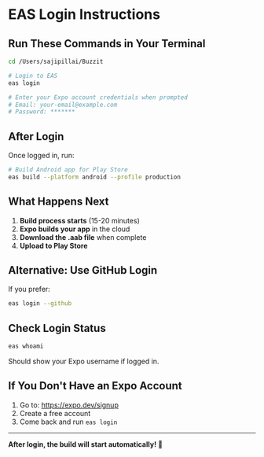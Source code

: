 # EAS Login Instructions

## Run These Commands in Your Terminal

```bash
cd /Users/sajipillai/Buzzit

# Login to EAS
eas login

# Enter your Expo account credentials when prompted
# Email: your-email@example.com
# Password: *******
```

## After Login

Once logged in, run:

```bash
# Build Android app for Play Store
eas build --platform android --profile production
```

## What Happens Next

1. **Build process starts** (15-20 minutes)
2. **Expo builds your app** in the cloud
3. **Download the .aab file** when complete
4. **Upload to Play Store**

## Alternative: Use GitHub Login

If you prefer:

```bash
eas login --github
```

## Check Login Status

```bash
eas whoami
```

Should show your Expo username if logged in.

## If You Don't Have an Expo Account

1. Go to: https://expo.dev/signup
2. Create a free account
3. Come back and run `eas login`

---

**After login, the build will start automatically! 🚀**

